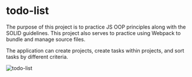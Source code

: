 # todo-list

The purpose of this project is to practice JS OOP principles along with the SOLID guidelines. This project also serves to practice using Webpack to bundle and manage source files.

The application can create projects, create tasks within projects, and sort tasks by different criteria.

![todo-list](https://github.com/Varulli/todo-list/assets/120419874/03bc01eb-cdf7-4f18-939c-55dc67d8e4e0)
